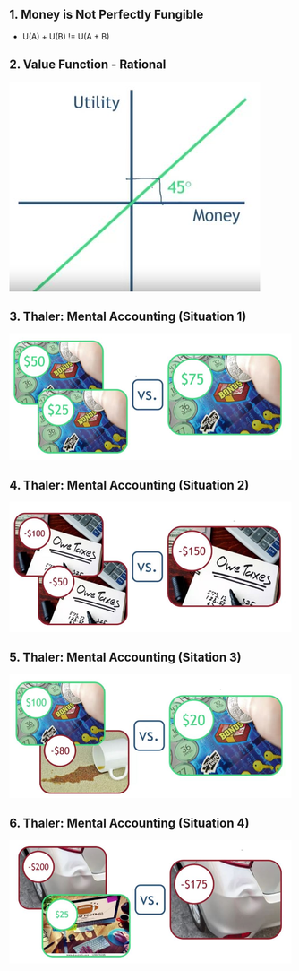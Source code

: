 ## 1. Money is Not Perfectly Fungible

- U(A) + U(B) != U(A + B)

## 2. Value Function - Rational

<img src="Img/02_Money_Is_Not_Money_1.jpg">

## 3. Thaler: Mental Accounting (Situation 1)

<img src="Img/02_Money_Is_Not_Money_2.jpg">

## 4. Thaler: Mental Accounting (Situation 2)

<img src="Img/02_Money_Is_Not_Money_3.jpg">

## 5. Thaler: Mental Accounting (Sitation 3)

<img src="Img/02_Money_Is_Not_Money_4.jpg">

## 6. Thaler: Mental Accounting (Situation 4)

<img src="Img/02_Money_Is_Not_Money_5.jpg">